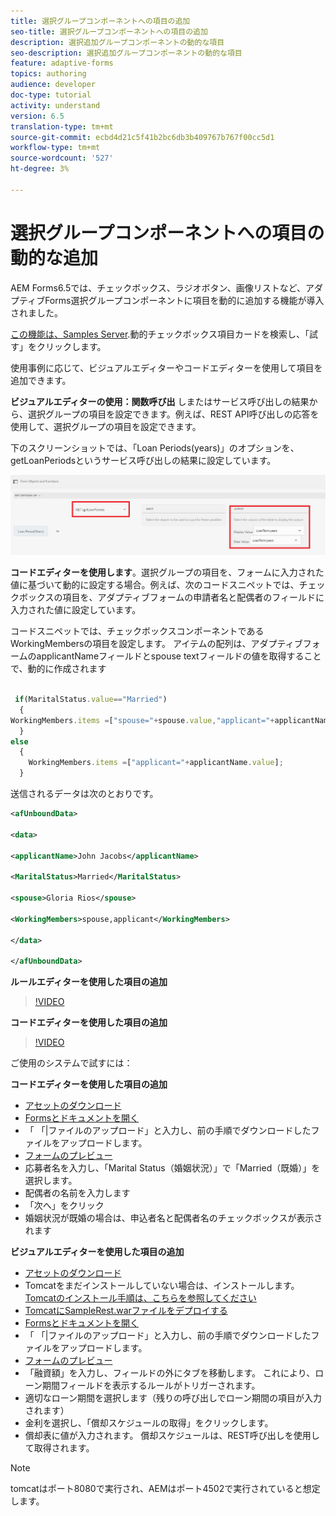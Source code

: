 ```yaml
---
title: 選択グループコンポーネントへの項目の追加
seo-title: 選択グループコンポーネントへの項目の追加
description: 選択追加グループコンポーネントの動的な項目
seo-description: 選択追加グループコンポーネントの動的な項目
feature: adaptive-forms
topics: authoring
audience: developer
doc-type: tutorial
activity: understand
version: 6.5
translation-type: tm+mt
source-git-commit: ecbd4d21c5f41b2bc6db3b409767b767f00cc5d1
workflow-type: tm+mt
source-wordcount: '527'
ht-degree: 3%

---
```




# 選択グループコンポーネントへの項目の動的な追加

AEM Forms6.5では、チェックボックス、ラジオボタン、画像リストなど、アダプティブForms選択グループコンポーネントに項目を動的に追加する機能が導入されました。

[この機能は、Samples Server](https://forms.enablementadobe.com/content/samples/samples.html?query=0).動的チェックボックス項目カードを検索し、「試す」をクリックします。


使用事例に応じて、ビジュアルエディターやコードエディターを使用して項目を追加できます。

**ビジュアルエディターの使用：関数呼び出** しまたはサービス呼び出しの結果から、選択グループの項目を設定できます。例えば、REST API呼び出しの応答を使用して、選択グループの項目を設定できます。

下のスクリーンショットでは、「Loan Periods(years)」のオプションを、getLoanPeriodsというサービス呼び出しの結果に設定しています。

![ルールエディター](assets/ruleeditor.png)

**コードエディターを使用します**。選択グループの項目を、フォームに入力された値に基づいて動的に設定する場合。例えば、次のコードスニペットでは、チェックボックスの項目を、アダプティブフォームの申請者名と配偶者のフィールドに入力された値に設定しています。

コードスニペットでは、チェックボックスコンポーネントであるWorkingMembersの項目を設定します。 アイテムの配列は、アダプティブフォームのapplicantNameフィールドとspouse textフィールドの値を取得することで、動的に作成されます

```javascript
 
 if(MaritalStatus.value=="Married")
  {
WorkingMembers.items =["spouse="+spouse.value,"applicant="+applicantName.value];
  }
else
  {
    WorkingMembers.items =["applicant="+applicantName.value];
  }
```

送信されるデータは次のとおりです。

```xml
<afUnboundData>

<data>

<applicantName>John Jacobs</applicantName>

<MaritalStatus>Married</MaritalStatus>

<spouse>Gloria Rios</spouse>

<WorkingMembers>spouse,applicant</WorkingMembers>

</data>

</afUnboundData>
```

**ルールエディターを使用した項目の追加**

>[!VIDEO](https://video.tv.adobe.com/v/26847?quality=12&learn=on)

**コードエディターを使用した項目の追加**

>[!VIDEO](https://video.tv.adobe.com/v/26848?quality=12&learn=on)

ご使用のシステムで試すには：

**コードエディターを使用した項目の追加**

* [アセットのダウンロード](assets/usingthecodeeditor.zip)
* [Formsとドキュメントを開く](http://localhost:4502/aem/forms.html/content/dam/formsanddocuments)
* 「 「|ファイルのアップロード」と入力し、前の手順でダウンロードしたファイルをアップロードします。
* [フォームのプレビュー](http://localhost:4502/content/dam/formsanddocuments/simpleform/jcr:content?wcmmode=disabled)
* 応募者名を入力し、「Marital Status（婚姻状況）」で「Married（既婚）」を選択します。
* 配偶者の名前を入力します
* 「次へ」をクリック
* 婚姻状況が既婚の場合は、申込者名と配偶者名のチェックボックスが表示されます

**ビジュアルエディターを使用した項目の追加**

* [アセットのダウンロード](assets/usingthevisualeditor.zip)
* Tomcatをまだインストールしていない場合は、インストールします。 [Tomcatのインストール手順は、こちらを参照してください](https://docs.adobe.com/content/help/en/experience-manager-learn/forms/ic-print-channel-tutorial/introduction.html)
* [TomcatにSampleRest.warファイルをデプロイする](https://forms.enablementadobe.com/content/DemoServerBundles/SampleRest.war)
* [Formsとドキュメントを開く](http://localhost:4502/aem/forms.html/content/dam/formsanddocuments)
* 「 「|ファイルのアップロード」と入力し、前の手順でダウンロードしたファイルをアップロードします。
* [フォームのプレビュー](http://localhost:4502/content/dam/formsanddocuments/amortizationschedule/jcr:content?wcmmode=disabled)
* 「融資額」を入力し、フィールドの外にタブを移動します。 これにより、ローン期間フィールドを表示するルールがトリガーされます。
* 適切なローン期間を選択します（残りの呼び出しでローン期間の項目が入力されます）
* 金利を選択し、「償却スケジュールの取得」をクリックします。
* 償却表に値が入力されます。 償却スケジュールは、REST呼び出しを使用して取得されます。

>[!NOTE]
> tomcatはポート8080で実行され、AEMはポート4502で実行されていると想定します。
